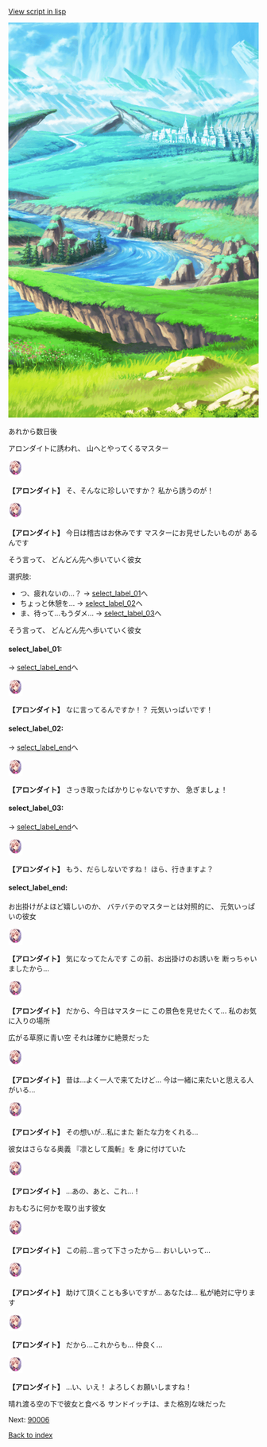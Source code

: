[View script in lisp](../scripts/10072204.txt)

![plain.png](../images/backgrounds/plain.png)

あれから数日後

アロンダイトに誘われ、
山へとやってくるマスター

<img src="../images/units/100721.png" alt="100721.png" height="34"/>

**【アロンダイト】**
そ、そんなに珍しいですか？
私から誘うのが！

<img src="../images/units/100721.png" alt="100721.png" height="34"/>

**【アロンダイト】**
今日は稽古はお休みです
マスターにお見せしたいものが
あるんです

そう言って、
どんどん先へ歩いていく彼女

選択肢:
- つ、疲れないの…？ → [select_label_01](#select_label_01)へ
- ちょっと休憩を… → [select_label_02](#select_label_02)へ
- ま、待って…もうダメ… → [select_label_03](#select_label_03)へ

そう言って、
どんどん先へ歩いていく彼女

#### select_label_01:
 → [select_label_end](#select_label_end)へ

<img src="../images/units/100721.png" alt="100721.png" height="34"/>

**【アロンダイト】**
なに言ってるんですか！？
元気いっぱいです！

#### select_label_02:
 → [select_label_end](#select_label_end)へ

<img src="../images/units/100721.png" alt="100721.png" height="34"/>

**【アロンダイト】**
さっき取ったばかりじゃないですか、
急ぎましょ！

#### select_label_03:
 → [select_label_end](#select_label_end)へ

<img src="../images/units/100721.png" alt="100721.png" height="34"/>

**【アロンダイト】**
もう、だらしないですね！
ほら、行きますよ？

#### select_label_end:

お出掛けがよほど嬉しいのか、
バテバテのマスターとは対照的に、
元気いっぱいの彼女

<img src="../images/units/100721.png" alt="100721.png" height="34"/>

**【アロンダイト】**
気になってたんです
この前、お出掛けのお誘いを
断っちゃいましたから…

<img src="../images/units/100721.png" alt="100721.png" height="34"/>

**【アロンダイト】**
だから、今日はマスターに
この景色を見せたくて…
私のお気に入りの場所

広がる草原に青い空
それは確かに絶景だった

<img src="../images/units/100721.png" alt="100721.png" height="34"/>

**【アロンダイト】**
昔は…よく一人で来てたけど…
今は一緒に来たいと思える人がいる…

<img src="../images/units/100721.png" alt="100721.png" height="34"/>

**【アロンダイト】**
その想いが…私にまた
新たな力をくれる…

彼女はさらなる奥義
『凛として風斬』を
身に付けていた

<img src="../images/units/100721.png" alt="100721.png" height="34"/>

**【アロンダイト】**
…あの、あと、これ…！

おもむろに何かを取り出す彼女

<img src="../images/units/100721.png" alt="100721.png" height="34"/>

**【アロンダイト】**
この前…言って下さったから…
おいしいって…

<img src="../images/units/100721.png" alt="100721.png" height="34"/>

**【アロンダイト】**
助けて頂くことも多いですが…
あなたは…
私が絶対に守ります

<img src="../images/units/100721.png" alt="100721.png" height="34"/>

**【アロンダイト】**
だから…これからも…
仲良く…

<img src="../images/units/100721.png" alt="100721.png" height="34"/>

**【アロンダイト】**
…い、いえ！
よろしくお願いしますね！

晴れ渡る空の下で彼女と食べる
サンドイッチは、また格別な味だった

Next: [90006](90006.md)

[Back to index](index.md)
